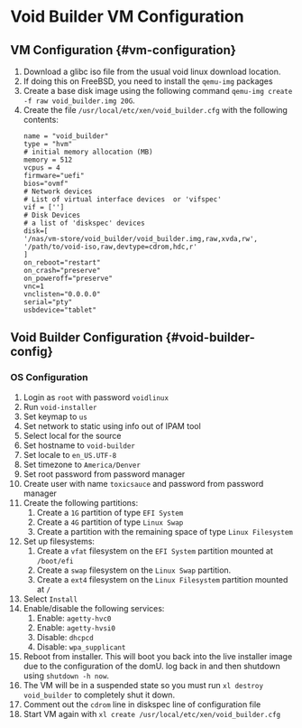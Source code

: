# Void Builder VM Configuration

## VM Configuration {#vm-configuration}

1.	Download a glibc iso file from the usual void linux download location.
2.	If doing this on FreeBSD, you need to install the `qemu-img` packages
3.	Create a base disk image using the following command `qemu-img create -f raw void_builder.img 20G`.
4.	Create the file `/usr/local/etc/xen/void_builder.cfg` with the following contents:
	```config
	name = "void_builder"
	type = "hvm"
	# initial memory allocation (MB)
	memory = 512
	vcpus = 4
	firmware="uefi"
	bios="ovmf"
	# Network devices
	# List of virtual interface devices  or 'vifspec'
	vif = ['']
	# Disk Devices
	# a list of 'diskspec' devices
	disk=[
	'/nas/vm-store/void_builder/void_builder.img,raw,xvda,rw',
	'/path/to/void-iso,raw,devtype=cdrom,hdc,r'
	]
	on_reboot="restart"
	on_crash="preserve"
	on_poweroff="preserve"
	vnc=1
	vnclisten="0.0.0.0"
	serial="pty"
	usbdevice="tablet"
	```

## Void Builder Configuration {#void-builder-config}

### OS Configuration

1.	Login as `root` with password `voidlinux`
2.	Run `void-installer`
3.	Set keymap to `us`
4.	Set network to static using info out of IPAM tool
5.	Select local for the source
6.	Set hostname to `void-builder`
7.	Set locale to `en_US.UTF-8`
8.	Set timezone to `America/Denver`
9.	Set root password from password manager
10.	Create user with name `toxicsauce` and password from password manager
11.	Create the following partitions:
	1.	Create a `1G` partition of type `EFI System`
	2.	Create a `4G` partition of type `Linux Swap`
	3.	Create a partition with the remaining space of type `Linux Filesystem`
12.	Set up filesystems:
	1.	Create a `vfat` filesystem on the `EFI System` partition mounted at `/boot/efi`
	2.	Create a `swap` filesystem on the `Linux Swap` partition.
	3.	Create a `ext4` filesystem on the `Linux Filesystem` partition mounted at `/`
13.	Select `Install`
14.	Enable/disable the following services:
	1.	Enable: `agetty-hvc0`
	2.	Enable: `agetty-hvsi0`
	3.	Disable: `dhcpcd`
	4.	Disable: `wpa_supplicant`
15.	Reboot from installer. This will boot you back into the live installer
image due to the configuration of the domU. log back in and then shutdown using `shutdown -h now`.
16.	The VM will be in a suspended state so you must run `xl destroy void_builder` to completely shut it down.
17.	Comment out the `cdrom` line in diskspec line of configuration file
18.	Start VM again with `xl create /usr/local/etc/xen/void_builder.cfg`
